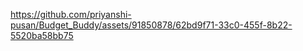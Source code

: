 

https://github.com/priyanshi-pusan/Budget_Buddy/assets/91850878/62bd9f71-33c0-455f-8b22-5520ba58bb75

